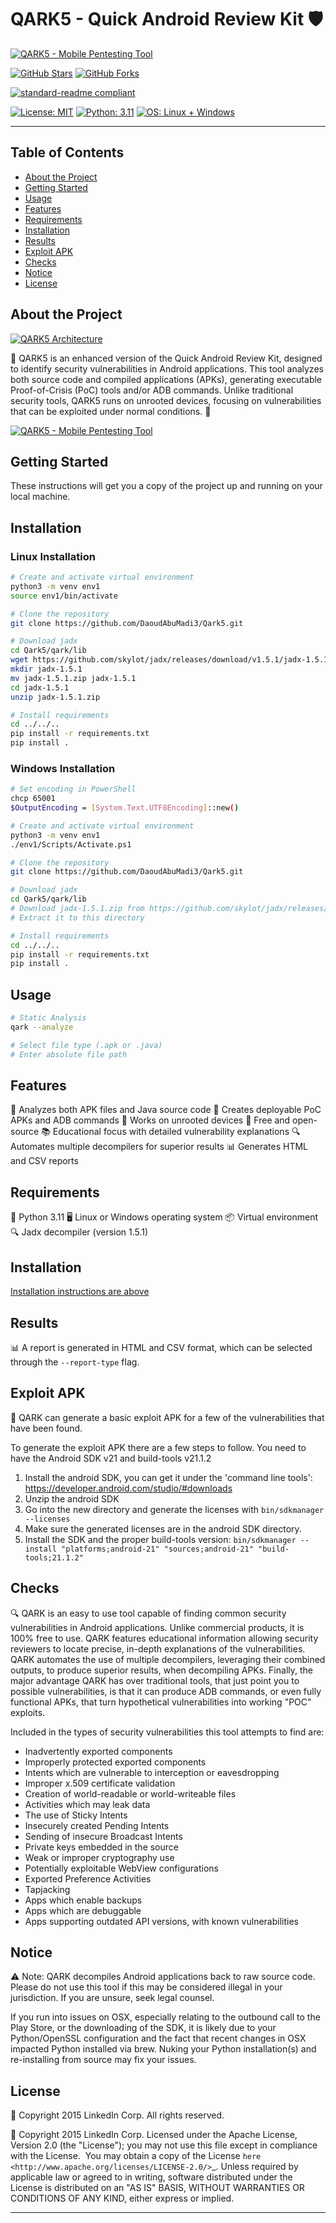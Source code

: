 # QARK5 - Quick Android Review Kit 🛡️


[![QARK5 - Mobile Pentesting Tool](https://github.com/DaoudAbuMadi3/Qark5/blob/main/docs/QARK5-Green-Logo.svg
)](https://github.com/DaoudAbuMadi3/Qark5)


[![GitHub Stars](https://img.shields.io/github/stars/DaoudAbuMadi3/Qark5?style=social)](https://github.com/DaoudAbuMadi3/Qark5/stargazers)
[![GitHub Forks](https://img.shields.io/github/forks/DaoudAbuMadi3/Qark5?style=social)](https://github.com/DaoudAbuMadi3/Qark5/network/members)

[![standard-readme compliant](https://img.shields.io/badge/readme%20style-standard-brightgreen.svg?style=flat-square)](https://github.com/RichardLitt/standard-readme)

[![License: MIT](https://img.shields.io/badge/License-MIT-blue.svg)](https://opensource.org/licenses/MIT)
[![Python: 3.11](https://img.shields.io/badge/Python-3.11-blue.svg)](https://www.python.org/downloads/release/python-3110/)
[![OS: Linux + Windows](https://img.shields.io/badge/OS-Linux%20%2B%20Windows-blue.svg)](https://github.com/DaoudAbuMadi3/Qark5#installation)

---

## Table of Contents
- [About the Project](#about-the-project)
- [Getting Started](#getting-started)
- [Usage](#usage)
- [Features](#features)
- [Requirements](#requirements)
- [Installation](#installation)
- [Results](#results)
- [Exploit APK](#exploit-apk)
- [Checks](#checks)
- [Notice](#notice)
- [License](#license)

## About the Project
[![QARK5 Architecture](https://capsule-render.vercel.app/api?text=QARK5%20Architecture&animation=fadeIn&type=waving&color=gradient&height=100)](https://github.com/DaoudAbuMadi3/Qark5)

🌟 QARK5 is an enhanced version of the Quick Android Review Kit, designed to identify security vulnerabilities in Android applications. This tool analyzes both source code and compiled applications (APKs), generating executable Proof-of-Crisis (PoC) tools and/or ADB commands. Unlike traditional security tools, QARK5 runs on unrooted devices, focusing on vulnerabilities that can be exploited under normal conditions. 🚀


[![QARK5 - Mobile Pentesting Tool](https://github.com/DaoudAbuMadi3/Qark5/blob/main/docs/System_Arch.png
)](https://github.com/DaoudAbuMadi3/Qark5)
## Getting Started
These instructions will get you a copy of the project up and running on your local machine.



## Installation
### Linux Installation
```bash
# Create and activate virtual environment
python3 -m venv env1
source env1/bin/activate

# Clone the repository
git clone https://github.com/DaoudAbuMadi3/Qark5.git

# Download jadx
cd Qark5/qark/lib
wget https://github.com/skylot/jadx/releases/download/v1.5.1/jadx-1.5.1.zip
mkdir jadx-1.5.1
mv jadx-1.5.1.zip jadx-1.5.1
cd jadx-1.5.1
unzip jadx-1.5.1.zip

# Install requirements
cd ../../..
pip install -r requirements.txt
pip install .
```

### Windows Installation
```bash
# Set encoding in PowerShell
chcp 65001
$OutputEncoding = [System.Text.UTF8Encoding]::new()

# Create and activate virtual environment
python3 -m venv env1
./env1/Scripts/Activate.ps1

# Clone the repository
git clone https://github.com/DaoudAbuMadi3/Qark5.git

# Download jadx
cd Qark5/qark/lib
# Download jadx-1.5.1.zip from https://github.com/skylot/jadx/releases/download/v1.5.1/jadx-1.5.1.zip
# Extract it to this directory

# Install requirements
cd ../../..
pip install -r requirements.txt
pip install .
```

## Usage
```bash
# Static Analysis
qark --analyze

# Select file type (.apk or .java)
# Enter absolute file path
```

## Features
🌟 Analyzes both APK files and Java source code
🎯 Creates deployable PoC APKs and ADB commands
📱 Works on unrooted devices
🎯 Free and open-source
📚 Educational focus with detailed vulnerability explanations
🔍 Automates multiple decompilers for superior results
📊 Generates HTML and CSV reports

## Requirements
🔧 Python 3.11
🖥️ Linux or Windows operating system
📦 Virtual environment
🔍 Jadx decompiler (version 1.5.1)

## Installation
[Installation instructions are above](#installation)

## Results
📊 A report is generated in HTML and CSV format, which can be selected through the `--report-type` flag.

## Exploit APK
🎯 QARK can generate a basic exploit APK for a few of the vulnerabilities that have been found.

To generate the exploit APK there are a few steps to follow. You need to have the Android SDK v21 and build-tools v21.1.2

1. Install the android SDK, you can get it under the 'command line tools': https://developer.android.com/studio/#downloads
2. Unzip the android SDK
3. Go into the new directory and generate the licenses with `bin/sdkmanager --licenses`
4. Make sure the generated licenses are in the android SDK directory.
5. Install the SDK and the proper build-tools version: `bin/sdkmanager --install "platforms;android-21" "sources;android-21" "build-tools;21.1.2"`

## Checks
🔍 QARK is an easy to use tool capable of finding common security vulnerabilities in Android applications. Unlike commercial products, it is 100% free to use. QARK features educational information allowing security reviewers to locate precise, in-depth explanations of the vulnerabilities. QARK automates the use of multiple decompilers, leveraging their combined outputs, to produce superior results, when decompiling APKs. Finally, the major advantage QARK has over traditional tools, that just point you to possible vulnerabilities, is that it can produce ADB commands, or even fully functional APKs, that turn hypothetical vulnerabilities into working "POC" exploits.

Included in the types of security vulnerabilities this tool attempts to find are:

- Inadvertently exported components
- Improperly protected exported components
- Intents which are vulnerable to interception or eavesdropping
- Improper x.509 certificate validation
- Creation of world-readable or world-writeable files
- Activities which may leak data
- The use of Sticky Intents
- Insecurely created Pending Intents
- Sending of insecure Broadcast Intents
- Private keys embedded in the source
- Weak or improper cryptography use
- Potentially exploitable WebView configurations
- Exported Preference Activities
- Tapjacking
- Apps which enable backups
- Apps which are debuggable
- Apps supporting outdated API versions, with known vulnerabilities

## Notice
⚠️ Note: QARK decompiles Android applications back to raw source code. Please do not use this tool if this may be considered illegal in your jurisdiction. If you are unsure, seek legal counsel.

If you run into issues on OSX, especially relating to the outbound call to the Play Store, or the downloading of the SDK, it is
likely due to your Python/OpenSSL configuration and the fact that recent changes in OSX impacted Python installed via brew. Nuking your
Python installation(s) and re-installing from source may fix your issues.

## License
📜 Copyright 2015 LinkedIn Corp.  All rights reserved.

📜 Copyright 2015 LinkedIn Corp. Licensed under the Apache License, Version 2.0 (the "License"); you may not use this file except in compliance with the License. 
You may obtain a copy of the License `here <http://www.apache.org/licenses/LICENSE-2.0/>`_.
Unless required by applicable law or agreed to in writing, software distributed under the License is distributed on an "AS IS" BASIS, WITHOUT WARRANTIES OR CONDITIONS OF ANY KIND, either express or implied.

---
